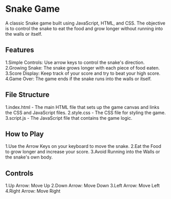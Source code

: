# Snake Game
A classic Snake game built using JavaScript, HTML, and CSS. The objective is to control the snake to eat the food and grow longer without running into the walls or itself.

## Features
1.Simple Controls: Use arrow keys to control the snake's direction.
2.Growing Snake: The snake grows longer with each piece of food eaten.
3.Score Display: Keep track of your score and try to beat your high score.
4.Game Over: The game ends if the snake runs into the walls or itself.

## File Structure
1.index.html - The main HTML file that sets up the game canvas and links the CSS and JavaScript files.
2.style.css - The CSS file for styling the game.
3.script.js - The JavaScript file that contains the game logic.

## How to Play
1.Use the Arrow Keys on your keyboard to move the snake.
2.Eat the Food to grow longer and increase your score.
3.Avoid Running into the Walls or the snake's own body.

## Controls
1.Up Arrow: Move Up
2.Down Arrow: Move Down
3.Left Arrow: Move Left
4.Right Arrow: Move Right
